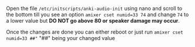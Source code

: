 Open the file `/etc/initscripts/anki-audio-init` using nano and scroll to the bottom till you see an option `amixer cset numid=33 74` and change `74` to a lower value but **DO NOT go above 80 or speaker damage may occur**.

Once the changes are done you can either reboot or just run `amixer cset numid=33 ##"` "##" being your changed value
